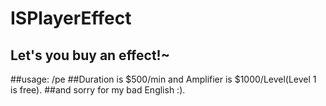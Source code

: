 # ISPlayerEffect
Let's you buy an effect!~
--------------------------

##usage: /pe<EffectID><Duration><Amplifier>
##Duration is $500/min and Amplifier is $1000/Level(Level 1 is free).
##and sorry for my bad English :).
